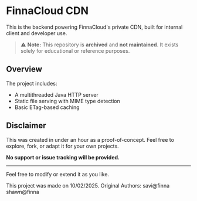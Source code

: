 # FinnaCloud CDN

This is the backend powering FinnaCloud's private CDN, built for internal client and developer use.

> ⚠️ **Note:** This repository is **archived** and **not maintained**. It exists solely for educational or reference purposes.

## Overview

The project includes:

- A multithreaded Java HTTP server
- Static file serving with MIME type detection
- Basic ETag-based caching

## Disclaimer

This was created in under an hour as a proof-of-concept. Feel free to explore, fork, or adapt it for your own projects.

**No support or issue tracking will be provided.**

---

Feel free to modify or extend it as you like.


This project was made on 10/02/2025. Original Authors: savi@finna shawn@finna
